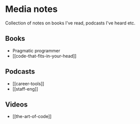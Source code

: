 # Media notes

Collection of notes on books I've read, podcasts I've heard etc.

## Books

* Pragmatic programmer
* [[code-that-fits-in-your-head]]

## Podcasts

* [[career-tools]]
* [[staff-eng]]

## Videos

* [[the-art-of-code]]
